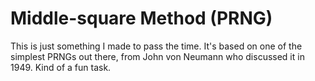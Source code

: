 # Middle-square Method (PRNG)
This is just something I made to pass the time. It's based on one of the simplest PRNGs out there, from John von Neumann who discussed it in 1949. Kind of a fun task.
